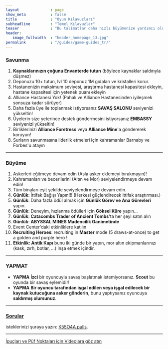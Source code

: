 ```yaml
---
layout              : page
show_meta           : false
title               : "Oyun Kılavuzları"
subheadline         : "Temel Kılavuzlar"
teaser              : "Bu talimatlar daha hızlı büyümenize yardımcı olur!"
header:
   image_fullwidth  : "header_homepage_13.jpg"
permalink           : "/guides/game-guides_tr/"
---
```

### Savunma
1. **Kaynaklarınızın çoğunu Envanterde tutun** (böylece kaynaklar saldırıyla düşmez)
2. Deponuzu 10+ tutun, lvl 10 deponuz 1M gıdaları ve kristalleri korur.
3. Hastanenizin maksimum seviyesi, araştırma hastanesi kapasitesi ekleyin, hastane kapasitesi için yetenek puanı ekleyin
4. Alliance Hastanesi Yok! (Pahalı ve Alliance Hastanesinden iyileşmek sonsuza kadar sürüyor)
5. Daha fazla üye ile toplanmak istiyorsanız **SAVAŞ SALONU** seviyenizi yükseltin!
6. Üyelerin size yeterince destek göndermesini istiyorsanız **EMBASSY** seviyenizi yükseltin!
7. Birliklerinizi **Alliance Foretress** veya **Alliance Mine**'a göndererek koruyun!
8. Surların savunmasına liderlik etmeleri için kahramanlar Barnaby ve Forbes'u atayın

---
### Büyüme
1. Askerleri eğitmeye devam edin (Asla asker eklemeyi bırakmayın)!
2. Kahramanları ve becerilerini (Altın ve Mor) seviyelendirmeye devam edin!
3. Tüm binaları eşit şekilde seviyelendirmeye devam edin. 
4. **Günlük**: İttifak Bağışı Yapın!!! (Herkesi güçlendirecek ittifak araştırması.)
5. **Günlük**: Daha fazla ödül almak için **Günlük Görev ve Ana Görevleri** yapın.
6. **Günlük**: Deneyim, hızlanma ödülleri için **Göksel Küre** yapın...
7. **Günlük**: **Catacombs Trader of Ancient Tombs**'ta her şeyi satın alın
8. **Günlük**: **ABYSSAL MINES Madencilik Ganimetinde** 
9. Event Center'daki etkinliklere katılın
10. **Recruiting Heroes**: recruiting in **Master** mode (5 draws-at-once) to get a golden and purple hero !
11. **Etkinlik: Antik Kapı** bunu iki günde bir yapın, mor altın ekipmanlarınızı (kask, zırh, botlar, ...) inşa etmek içindir.

---
### YAPMAT 
* **YAPMA** **İzci** bir oyuncuyla savaş başlatmak istemiyorsanız. **Scout** bu oyunda bir savaş eylemidir!
* **YAPMA** **Bir oyuncu tarafından işgal edilen veya işgal edilecek bir kaynak kutucuğuna asker gönderin**, bunu yaptıysanız oyuncuya **saldırmış olursunuz**.

---
### [Sorular](https://rkuo2023.github.io/k55o4a/design/mediaelement_js/)
isteklerinizi şuraya yazın: [K55O4A pulls](https://github.com/rkuo2023/k55o4a/pulls).<br>

---
<a class="radius button small" href="{{ site.url }}{{ site.baseurl }}/design/mediaelement_js/">İpuçları ve Püf Noktaları için Videolara göz atın</a>
